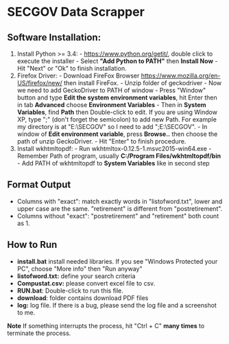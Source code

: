 # SECGOV Data Scrapper

## Software Installation:
  1. Install Python >= 3.4:
    - https://www.python.org/getit/, double click to execute the installer
    - Select __"Add Python to PATH"__ then __Install Now__
    - Hit "Next" or "Ok" to finish installation.
  2. Firefox Driver:
    - Download FireFox Browser https://www.mozilla.org/en-US/firefox/new/ then install FireFox.
    - Unzip folder of geckodriver
    - Now we need to add GeckoDriver to PATH of window
    - Press "Window" button and type __Edit the system environment variables__, hit Enter then in tab __Advanced__ choose __Environment Variables__
    - Then in __System Variables__, find __Path__ then Double-click to edit. If you are using Window XP, type ";<Path>" (don't forget the semicolon) to add new Path. For example my directory is at "E:\\SECGOV" so I need to add ";E:\\SECGOV".
    - In window of __Edit environment variable__, press __Browse..__ then choose the path of unzip GeckoDriver.
    - Hit "Enter" to finish procedure.
  3. Install wkhtmltopdf:
    - Run wkhtmltox-0.12.5-1.msvc2015-win64.exe
    - Remember Path of program, usually __C:/Program Files/wkhtmltopdf/bin__
    - Add PATH of wkhtmltopdf to __System Variables__ like in second step
## Format Output
- Columns with "exact": match exactly words in "listofword.txt", lower and upper case are the same. "retirement" is different from "postretirement".
- Columns without "exact": "postretirement" and "retirement" both count as 1.

## How to Run
- __install.bat__ install needed libraries. If you see "Windows Protected your PC", choose "More info" then "Run anyway"
- __listofword.txt:__ define your search criteria
- __Compustat.csv:__ please convert excel file to csv.
- __RUN.bat__: Double-click to run this file.
- __download__: folder contains download PDF files
- __log:__ log file. If there is a bug, please send the log file and a screenshot to me.

__Note__ If something interrupts the process, hit "Ctrl + C" __many times__ to terminate the process.
